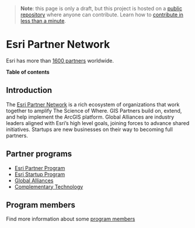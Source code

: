 > **Note**: this page is only a draft, but this project is hosted on a [public repository](https://github.com/hhkaos/awesome-arcgis) where anyone can contribute. Learn how to [contribute in less than a minute](https://github.com/hhkaos/awesome-arcgis/blob/master/CONTRIBUTING.md#contributions).

# Esri Partner Network

Esri has more than [1600 partners](http://www.esri.com/about-esri#who-we-are) worldwide.

<!-- START doctoc generated TOC please keep comment here to allow auto update -->
<!-- DON'T EDIT THIS SECTION, INSTEAD RE-RUN doctoc TO UPDATE -->
**Table of contents**


<!-- END doctoc generated TOC please keep comment here to allow auto update -->

## Introduction

The [Esri Partner Network](https://www.esri.com/en-us/about/esri-partner-network/overview) is a rich ecosystem of organizations that work together to amplify The Science of Where. GIS Partners build on, extend, and help implement the ArcGIS platform. Global Alliances are industry leaders aligned with Esri’s high level goals, joining forces to advance shared initiatives. Startups are new businesses on their way to becoming full partners.    

## Partner programs

* [Esri Partner Program](./programs/partner-program/README.md)
* [Esri Startup Program](./programs/startup-program/README.md)
* [Global Alliances](https://www.esri.com/en-us/about/esri-partner-network/our-partners/global-alliances)
* [Complementary Technology](https://www.esri.com/en-us/about/esri-partner-network/our-partners/complementary-technology)

## Program members

Find more information about some [program members](./program-members/README.md)
